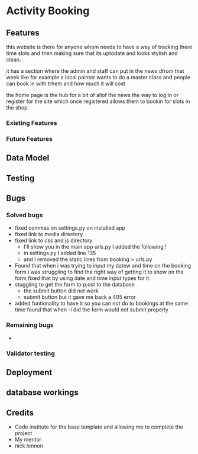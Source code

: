# Activity Booking

## Features
this website is there for anyone whom needs to have a way of tracking there time slots and then making sure that its uptodate and looks stylish and clean.

it has a section where the admin and staff can put in the news dfrom that week like for example a local painter wants to do a master class and people can book in with trhem and how much it will cost 


the home page is the hub for a bit of allof the news the way to log in or register for the site which once registered allows them to bookin for slots in the shop.


### Existing Features



### Future Features


## Data Model


## Testing


## Bugs


### Solved bugs
- fixed commas on settings.py on installed app 
- fixed link to media directory 
- fixed link to css and js directory
    - I'll show you in the main app urls.py I added the following !
    - in settings.py I added line 135
    - and I removed the static lines from booking > urls.py 
- Found that when i was trying to input my datew and time on the booking form i was struggling to find the right way of getting it to show on the form fixed that by using date and time input types for it.
- stuggling to get the form to p;ost to the database
    - the submit button did not work
    - submit button but it gave me back a 405 error
- added funtionality to have it so you can not do to bookings at the same time found that when -i did the form would not submit properly



### Remaining bugs
- 

### Validator testing


## Deployment

## database workings

## Credits
- Code institute for the base template and allowing me to complete the project
- My mentor 
- nick lennon 
